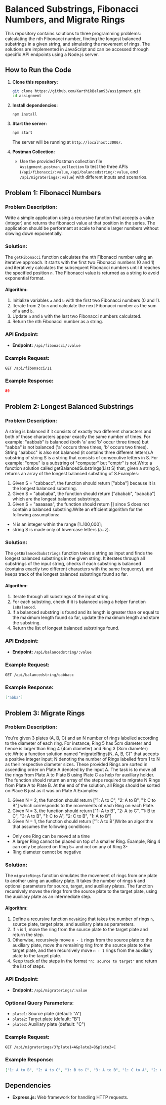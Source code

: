 # Balanced Substrings, Fibonacci Numbers, and Migrate Rings

This repository contains solutions to three programming problems: calculating the nth Fibonacci number, finding the longest balanced substrings in a given string, and simulating the movement of rings. The solutions are implemented in JavaScript and can be accessed through specific API endpoints using a Node.js server.

## How to Run the Code

1. **Clone this repository:**
   ```sh
   git clone https://github.com/KarthikBalan93/assignment.git
   cd assignment
   ```

2. **Install dependencies:**
   ```sh
   npm install
   ```

3. **Start the server:**
   ```sh
   npm start
   ```

   The server will be running at `http://localhost:3000/`.
   
4. **Postman Collection:**
   - Use the provided Postman collection file `Assignment.postman_collection` to test the three APIs (`/api/fibonacci/:value`, `/api/balancedstring/:value`, and `/api/migraterings/:value`) with different inputs and scenarios.

## Problem 1: Fibonacci Numbers

### Problem Description:

Write a simple application using a recursive function that accepts a value (integer) and returns the fibonacci value at that position in the series.
The application should be performant at scale to handle larger numbers without slowing down exponentially.

### Solution:

The `getFibonacci` function calculates the nth Fibonacci number using an iterative approach. It starts with the first two Fibonacci numbers (0 and 1) and iteratively calculates the subsequent Fibonacci numbers until it reaches the specified position `n`. The Fibonacci value is returned as a string to avoid exponential format.

#### Algorithm:

1. Initialize variables `a` and `b` with the first two Fibonacci numbers (0 and 1).
2. Iterate from 2 to `n` and calculate the next Fibonacci number as the sum of `a` and `b`.
3. Update `a` and `b` with the last two Fibonacci numbers calculated.
4. Return the nth Fibonacci number as a string.

### API Endpoint:

- **Endpoint:** `/api/fibonacci/:value`

### Example Request:

```
GET /api/fibonacci/11
```

### Example Response:

```json
89
```

## Problem 2: Longest Balanced Substrings

### Problem Description:

A string is balanced if it consists of exactly two different characters and both of those characters appear exactly the same number of times. For example: "aabbab" is balanced (both 'a' and 'b' occur three times) but "aabba" is not balanced ('a' occurs three times, 'b' occurs two times). String "aabbcc" is also not balanced (it contains three different letters).A substring of string S is a string that consists of consecutive letters in S. For example: "ompu" is a substring of "computer" but "cmptr" is not.Write a function solution called getBalancedSubstrings(List<String> S) that, given a string S, returns an array of the longest balanced substring of S.Examples:
1. Given S = "cabbacc", the function should return ["abba"] because it is the longest balanced substring.
2. Given S = "abababa", the function should return ["ababab", "bababa"] which are the longest balanced substrings.
3. Given S = "aaaaaaa", the function should return [] since S does not contain a balanced substring.Write an efficient algorithm for the following assumptions:
 - N is an integer within the range [1..100,000];
 - string S is made only of lowercase letters (a−z).

### Solution:

The `getBalancedSubstrings` function takes a string as input and finds the longest balanced substrings in the given string. It iterates through all substrings of the input string, checks if each substring is balanced (contains exactly two different characters with the same frequency), and keeps track of the longest balanced substrings found so far.

#### Algorithm:

1. Iterate through all substrings of the input string.
2. For each substring, check if it is balanced using a helper function `isBalanced`.
3. If a balanced substring is found and its length is greater than or equal to the maximum length found so far, update the maximum length and store the substring.
4. Return the list of longest balanced substrings found.

### API Endpoint:

- **Endpoint:** `/api/balancedstring/:value`

### Example Request:

```
GET /api/balancedstring/cabbacc
```

### Example Response:

```json
["abba"]
```

## Problem 3: Migrate Rings

### Problem Description:

You're given 3 plates (A, B, C) and an N number of rings labelled according to the diameter of each ring. For instance, Ring 5 has 5cm diameter and hence is larger than Ring 4 (4cm diameter) and Ring 3 (3cm diameter) etc.Write a function solution named "migrateRings(N, A, B, C)" that accepts a positive integer input; N denoting the number of Rings labelled from 1 to N as their respective diameter sizes. These provided Rings are sorted in ascending order on Plate A denoted by the input A. The task is to move all the rings from Plate A to Plate B using Plate C as help for auxillary holder. The function should return an array of the steps required to migrate N Rings from Plate A to Plate B.
At the end of the solution, all Rings should be sorted on Place B just as it was on Plate A.Examples:
1. Given N = 2, the function should return ["1: A to C", "2: A to B", "1: C to B"] which corresponds to the movements of each Ring on each Plate.
2. Given N = 3, the function should return ["1: A to B", "2: A to C", "1: B to C", "3: A to B", "1: C to A", "2: C to B", "1: A to B"]
3. Given N = 1, the function should return ["1: A to B"]Write an algorithm that assumes the following conditions:
 - Only one Ring can be moved at a time
 - A larger Ring cannot be placed on top of a smaller Ring. Example, Ring 4 can only be placed on Ring 5+ and not on any of Ring 3-
 - Ring diameter cannot be negative

### Solution:

The `migrateRings` function simulates the movement of rings from one plate to another using an auxiliary plate. It takes the number of rings `N` and optional parameters for source, target, and auxiliary plates. The function recursively moves the rings from the source plate to the target plate, using the auxiliary plate as an intermediate step.

#### Algorithm:

1. Define a recursive function `moveRing` that takes the number of rings `n`, source plate, target plate, and auxiliary plate as parameters.
2. If `n` is 1, move the ring from the source plate to the target plate and return the step.
3. Otherwise, recursively move `n - 1` rings from the source plate to the auxiliary plate, move the remaining ring from the source plate to the target plate, and then recursively move `n - 1` rings from the auxiliary plate to the target plate.
4. Keep track of the steps in the format `"n: source to target"` and return the list of steps.

### API Endpoint:

- **Endpoint:** `/api/migraterings/:value`

### Optional Query Parameters:

- `plate1`: Source plate (default: "A")
- `plate2`: Target plate (default: "B")
- `plate3`: Auxiliary plate (default: "C")

### Example Request:

```
GET /api/migraterings/3?plate1=A&plate2=B&plate3=C
```

### Example Response:

```json
["1: A to B", "2: A to C", "1: B to C", "3: A to B", "1: C to A", "2: C to B", "1: A to B"]
```

## Dependencies

- **Express.js:** Web framework for handling HTTP requests.
